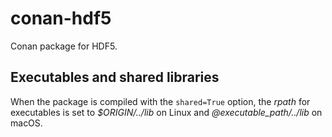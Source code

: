 # conan-hdf5

Conan package for HDF5.


## Executables and shared libraries

When the package is compiled with the `shared=True` option, the _rpath_ for
executables is set to _$ORIGIN/../lib_ on Linux and _@executable_path/../lib_
on macOS.
